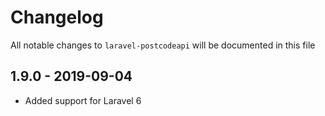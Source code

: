 # Changelog

All notable changes to `laravel-postcodeapi` will be documented in this file

## 1.9.0 - 2019-09-04

- Added support for Laravel 6
